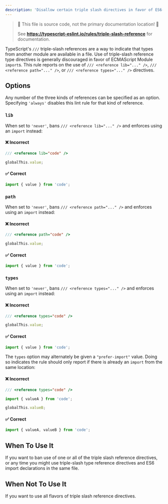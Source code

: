 ```yaml
---
description: 'Disallow certain triple slash directives in favor of ES6-style import declarations.'
---
```


> 🛑 This file is source code, not the primary documentation location! 🛑
>
> See **https://typescript-eslint.io/rules/triple-slash-reference** for documentation.

TypeScript's `///` triple-slash references are a way to indicate that types from another module are available in a file.
Use of triple-slash reference type directives is generally discouraged in favor of ECMAScript Module `import`s.
This rule reports on the use of `/// <reference lib="..." />`, `/// <reference path="..." />`, or `/// <reference types="..." />` directives.

## Options

Any number of the three kinds of references can be specified as an option.
Specifying `'always'` disables this lint rule for that kind of reference.

### `lib`

When set to `'never'`, bans `/// <reference lib="..." />` and enforces using an `import` instead:

<!--tabs-->

#### ❌ Incorrect

```ts option='{ "lib": "never" }'
/// <reference lib="code" />

globalThis.value;
```

#### ✅ Correct

```ts option='{ "lib": "never" }'
import { value } from 'code';
```

### `path`

When set to `'never'`, bans `/// <reference path="..." />` and enforces using an `import` instead:

<!--tabs-->

#### ❌ Incorrect

```ts option='{ "path": "never" }'
/// <reference path="code" />

globalThis.value;
```

#### ✅ Correct

```ts option='{ "path": "never" }'
import { value } from 'code';
```

### `types`

When set to `'never'`, bans `/// <reference types="..." />` and enforces using an `import` instead:

<!--tabs-->

#### ❌ Incorrect

```ts option='{ "types": "never" }'
/// <reference types="code" />

globalThis.value;
```

#### ✅ Correct

```ts option='{ "types": "never" }'
import { value } from 'code';
```

<!-- /tabs -->

The `types` option may alternately be given a `"prefer-import"` value.
Doing so indicates the rule should only report if there is already an `import` from the same location:

<!--tabs-->

#### ❌ Incorrect

```ts option='{ "types": "prefer-import" }'
/// <reference types="code" />

import { valueA } from 'code';

globalThis.valueB;
```

#### ✅ Correct

```ts option='{ "types": "prefer-import" }'
import { valueA, valueB } from 'code';
```

## When To Use It

If you want to ban use of one or all of the triple slash reference directives, or any time you might use triple-slash type reference directives and ES6 import declarations in the same file.

## When Not To Use It

If you want to use all flavors of triple slash reference directives.
